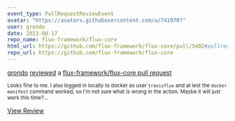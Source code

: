 ```yaml
---
event_type: PullRequestReviewEvent
avatar: "https://avatars.githubusercontent.com/u/741970?"
user: grondo
date: 2023-08-17
repo_name: flux-framework/flux-core
html_url: https://github.com/flux-framework/flux-core/pull/5402#pullrequestreview-1583601251
repo_url: https://github.com/flux-framework/flux-core
---
```


<a href='https://github.com/grondo' target='_blank'>grondo</a> <a href='https://github.com/flux-framework/flux-core/pull/5402#pullrequestreview-1583601251' target='_blank'>reviewed</a> a <a href='https://github.com/flux-framework/flux-core/pull/5402' target='_blank'>flux-framework/flux-core pull request</a>

<small>Looks fine to me. I also logged in locally to docker as user `travisflux` and at lest the `docker manifest` command worked, so I'm not sure what is wrong in the action. Maybe it will just work this time?...</small>

<a href='https://github.com/flux-framework/flux-core/pull/5402#pullrequestreview-1583601251' target='_blank'>View Review</a>